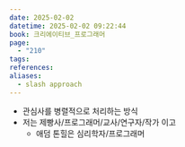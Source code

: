 ```yaml
---
date: 2025-02-02
datetime: 2025-02-02 09:22:44
book: 크리에이티브_프로그래머
page:
  - "210"
tags: 
references: 
aliases:
  - slash approach
---
```

- 관심사를 병렬적으로 처리하는 방식
- 저는 제빵사/프로그래머/교사/연구자/작가 이고
	- 애덤 톤힐은 심리학자/프로그래머